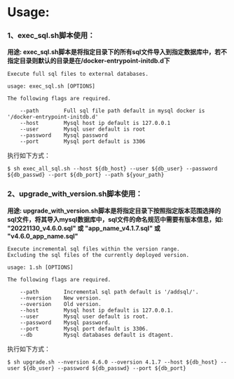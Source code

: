 # Usage:

### 1、exec_sql.sh脚本使用：
**用途: exec_sql.sh脚本是将指定目录下的所有sql文件导入到指定数据库中，若不指定目录则默认的目录是在/docker-entrypoint-initdb.d下**
`````
Execute full sql files to external databases.

usage: exec_sql.sh [OPTIONS]

The following flags are required.

    --path        Full sql file path default in mysql docker is '/docker-entrypoint-initdb.d'
    --host        Mysql host ip default is 127.0.0.1
    --user        Mysql user default is root
    --password    Mysql password
    --port        Mysql port default is 3306
`````

执行如下方式：
```
$ sh exec_all_sql.sh --host ${db_host} --user ${db_user} --password ${db_passwd} --port ${db_port} --path ${your_path}
```

### 2、upgrade_with_version.sh脚本使用：
**用途: upgrade_with_version.sh脚本是将指定目录下按照指定版本范围选择的sql文件，将其导入mysql数据库中，sql文件的命名规范中需要有版本信息，如: 
"20221130_v4.6.0.sql" 或 "app_name_v4.1.7.sql" 或 "v4.6.0_app_name.sql"**
`````
Execute incremental sql files within the version range.
Excluding the sql files of the currently deployed version.

usage: 1.sh [OPTIONS]

The following flags are required.

    --path        Incremental sql path default is '/addsql/'.
    --nversion    New version.
    --oversion    Old version.
    --host        Mysql host ip default is 127.0.0.1.
    --user        Mysql user default is root.
    --password    Mysql password.
    --port        Mysql port default is 3306.
    --db          Mysql databases default is dtagent.
`````

执行如下方式：
```
$ sh upgrade.sh --nversion 4.6.0 --oversion 4.1.7 --host ${db_host} --user ${db_user} --password ${db_passwd} --port ${db_port}
```
